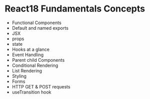 # React18 Fundamentals Concepts
- Functional Components
- Default and named exports
- JSX
- props
- state
- Hooks at a glance
- Event Handling
- Parent child Components
- Conditional Rendering
- List Rendering
- Styling
- Forms
- HTTP GET & POST requests
- useTransition hook
